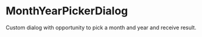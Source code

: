 # MonthYearPickerDialog
Custom dialog with opportunity to pick a month and year and receive result.

